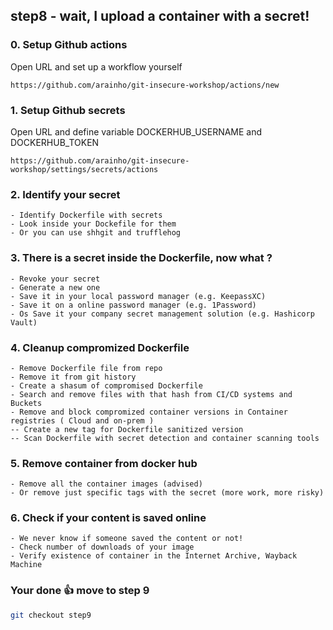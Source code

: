 ## step8 - wait, I upload a container with a secret!

### 0. Setup Github actions   
Open URL and set up a workflow yourself
```
https://github.com/arainho/git-insecure-workshop/actions/new 
```

### 1. Setup Github secrets   
Open URL and define variable DOCKERHUB_USERNAME and DOCKERHUB_TOKEN
```
https://github.com/arainho/git-insecure-workshop/settings/secrets/actions
```

### 2. Identify your secret
```
- Identify Dockerfile with secrets 
- Look inside your Dockefile for them
- Or you can use shhgit and trufflehog 
```

### 3. There is a secret inside the Dockerfile, now what ?
```
- Revoke your secret
- Generate a new one
- Save it in your local password manager (e.g. KeepassXC)
- Save it on a online password manager (e.g. 1Password)
- Os Save it your company secret management solution (e.g. Hashicorp Vault)
```

### 4. Cleanup compromized Dockerfile
```
- Remove Dockerfile file from repo
- Remove it from git history 
- Create a shasum of compromised Dockerfile
- Search and remove files with that hash from CI/CD systems and Buckets
- Remove and block compromized container versions in Container registries ( Cloud and on-prem )
-- Create a new tag for Dockerfile sanitized version 
-- Scan Dockerfile with secret detection and container scanning tools 
```

### 5. Remove container from docker hub
```
- Remove all the container images (advised)
- Or remove just specific tags with the secret (more work, more risky) 
```

### 6. Check if your content is saved online
```
- We never know if someone saved the content or not!
- Check number of downloads of your image
- Verify existence of container in the Internet Archive, Wayback Machine 
```

### Your done 👍 move to step 9
```bash
git checkout step9
```
